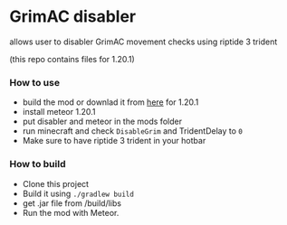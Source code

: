 # GrimAC disabler

allows user to disabler GrimAC movement checks using riptide 3 trident

(this repo contains files for 1.20.1)

### How to use 
- build the mod or downlad it from [here](https://github.com/ImNotDeadYet/grim-trident/releases/tag/1.0.0) for 1.20.1
- install meteor 1.20.1
- put disabler and meteor in the mods folder
- run minecraft and check `DisableGrim` and TridentDelay to `0`
- Make sure to have riptide 3 trident in your hotbar



### How to build
- Clone this project
- Build it using `./gradlew build`
- get .jar file from /build/libs
- Run the mod with Meteor.
